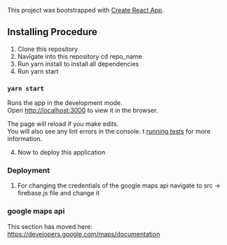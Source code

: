 This project was bootstrapped with [Create React App](https://github.com/facebook/create-react-app).

## Installing Procedure

1. Clone this repository
2. Navigate into this repository cd repo_name
3. Run yarn install to install all dependencies
4. Run yarn start

### `yarn start`

Runs the app in the development mode.<br />
Open [http://localhost:3000](http://localhost:3000) to view it in the browser.

The page will reload if you make edits.<br />
You will also see any lint errors in the console.
t [running tests](https://facebook.github.io/create-react-app/docs/running-tests) for more information.

4. Now to deploy this application

### Deployment

1. For changing the credentials of the google maps api navigate to src -> firebase.js file and change it
### google maps api 
This section has moved here: https://developers.google.com/maps/documentation


